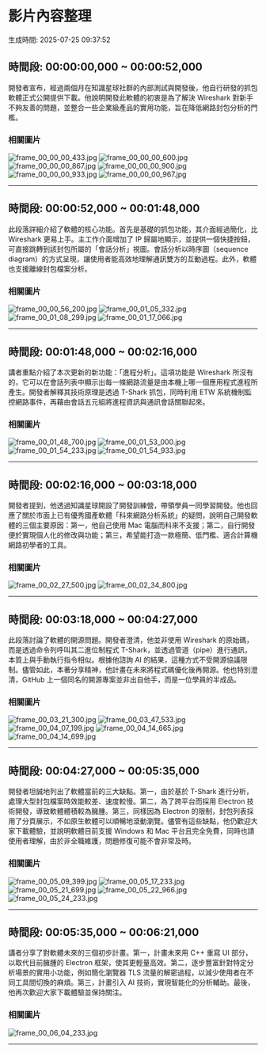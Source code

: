 # 影片內容整理

生成時間: 2025-07-25 09:37:52

## 時間段: 00:00:00,000 ~ 00:00:52,000

開發者宣布，經過兩個月在知識星球社群的內部測試與開發後，他自行研發的抓包軟體正式公開提供下載。他說明開發此軟體的初衷是為了解決 Wireshark 對新手不夠友善的問題，並整合一些企業級產品的實用功能，旨在降低網路封包分析的門檻。

### 相關圖片

![frame_00_00_00_433.jpg](frame_00_00_00_433.jpg)
![frame_00_00_00_600.jpg](frame_00_00_00_600.jpg)
![frame_00_00_00_867.jpg](frame_00_00_00_867.jpg)
![frame_00_00_00_900.jpg](frame_00_00_00_900.jpg)
![frame_00_00_00_933.jpg](frame_00_00_00_933.jpg)
![frame_00_00_00_967.jpg](frame_00_00_00_967.jpg)

---

## 時間段: 00:00:52,000 ~ 00:01:48,000

此段落詳細介紹了軟體的核心功能。首先是基礎的抓包功能，其介面經過簡化，比 Wireshark 更易上手。主工作介面增加了 IP 歸屬地顯示，並提供一個快捷按鈕，可直接跳轉到該封包所屬的「會話分析」視圖。會話分析以時序圖（sequence diagram）的方式呈現，讓使用者能高效地理解通訊雙方的互動過程。此外，軟體也支援離線封包檔案分析。

### 相關圖片

![frame_00_00_56_200.jpg](frame_00_00_56_200.jpg)
![frame_00_01_05_332.jpg](frame_00_01_05_332.jpg)
![frame_00_01_08_299.jpg](frame_00_01_08_299.jpg)
![frame_00_01_17_066.jpg](frame_00_01_17_066.jpg)

---

## 時間段: 00:01:48,000 ~ 00:02:16,000

講者重點介紹了本次更新的新功能：「進程分析」。這項功能是 Wireshark 所沒有的，它可以在會話列表中顯示出每一條網路流量是由本機上哪一個應用程式進程所產生。開發者解釋其技術原理是透過 T-Shark 抓包，同時利用 ETW 系統機制監控網路事件，再藉由會話五元組將進程資訊與通訊會話關聯起來。

### 相關圖片

![frame_00_01_48_700.jpg](frame_00_01_48_700.jpg)
![frame_00_01_53_000.jpg](frame_00_01_53_000.jpg)
![frame_00_01_54_233.jpg](frame_00_01_54_233.jpg)
![frame_00_01_54_933.jpg](frame_00_01_54_933.jpg)

---

## 時間段: 00:02:16,000 ~ 00:03:18,000

開發者提到，他透過知識星球開設了開發訓練營，帶領學員一同學習開發。他也回應了關於市面上已有優秀國產軟體「科來網路分析系統」的疑問，說明自己開發軟體的三個主要原因：第一，他自己使用 Mac 電腦而科來不支援；第二，自行開發便於實現個人化的修改與功能；第三，希望能打造一款極簡、低門檻、適合計算機網路初學者的工具。

### 相關圖片

![frame_00_02_27_500.jpg](frame_00_02_27_500.jpg)
![frame_00_02_34_800.jpg](frame_00_02_34_800.jpg)

---

## 時間段: 00:03:18,000 ~ 00:04:27,000

此段落討論了軟體的開源問題。開發者澄清，他並非使用 Wireshark 的原始碼，而是透過命令列呼叫其二進位制程式 T-Shark，並透過管道（pipe）進行通訊，本質上與手動執行指令相似。根據他諮詢 AI 的結果，這種方式不受開源協議限制。儘管如此，本著分享精神，他計畫在未來將程式碼優化後再開源。他也特別澄清，GitHub 上一個同名的開源專案並非出自他手，而是一位學員的半成品。

### 相關圖片

![frame_00_03_21_300.jpg](frame_00_03_21_300.jpg)
![frame_00_03_47_533.jpg](frame_00_03_47_533.jpg)
![frame_00_04_07_199.jpg](frame_00_04_07_199.jpg)
![frame_00_04_14_665.jpg](frame_00_04_14_665.jpg)
![frame_00_04_14_699.jpg](frame_00_04_14_699.jpg)

---

## 時間段: 00:04:27,000 ~ 00:05:35,000

開發者坦誠地列出了軟體當前的三大缺點。第一，由於基於 T-Shark 進行分析，處理大型封包檔案時效能較差、速度較慢。第二，為了跨平台而採用 Electron 技術開發，導致軟體體積較為臃腫。第三，同樣因為 Electron 的限制，封包列表採用了分頁展示，不如原生軟體可以順暢地滾動瀏覽。儘管有這些缺點，他仍歡迎大家下載體驗，並說明軟體目前支援 Windows 和 Mac 平台且完全免費，同時也請使用者理解，由於非全職維護，問題修復可能不會非常及時。

### 相關圖片

![frame_00_05_09_399.jpg](frame_00_05_09_399.jpg)
![frame_00_05_17_233.jpg](frame_00_05_17_233.jpg)
![frame_00_05_21_699.jpg](frame_00_05_21_699.jpg)
![frame_00_05_22_966.jpg](frame_00_05_22_966.jpg)
![frame_00_05_24_233.jpg](frame_00_05_24_233.jpg)

---

## 時間段: 00:05:35,000 ~ 00:06:21,000

講者分享了對軟體未來的三個初步計畫。第一，計畫未來用 C++ 重寫 UI 部分，以取代目前臃腫的 Electron 框架，使其更輕量高效。第二，逐步豐富針對特定分析場景的實用小功能，例如簡化瀏覽器 TLS 流量的解密過程，以減少使用者在不同工具間切換的麻煩。第三，計畫引入 AI 技術，實現智能化的分析輔助。最後，他再次歡迎大家下載體驗並保持關注。

### 相關圖片

![frame_00_06_04_233.jpg](frame_00_06_04_233.jpg)

---
